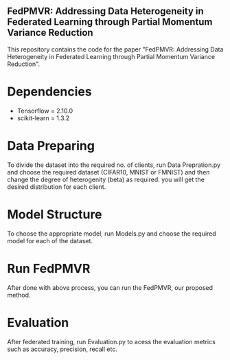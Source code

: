 ## FedPMVR: Addressing Data Heterogeneity in Federated Learning through Partial Momentum Variance Reduction
This repository contains the code for the paper "FedPMVR: Addressing Data Heterogeneity in Federated Learning through Partial Momentum Variance Reduction".

# Dependencies
- Tensorflow = 2.10.0
- scikit-learn = 1.3.2

# Data Preparing
To divide the dataset into the required no. of clients, run Data Prepration.py and choose the required dataset (CIFAR10, MNIST or FMNIST) and then change the degree of heterogenity (beta) as required. you will get the desired distribution for each client.

# Model Structure
To choose the appropriate  model, run Models.py and choose the required model for each of the dataset.

# Run FedPMVR
After done with above process, you can run the FedPMVR, our proposed method.

# Evaluation
After federated training, run Evaluation.py to acess the evaluation metrics such as accuracy, precision, recall etc.

